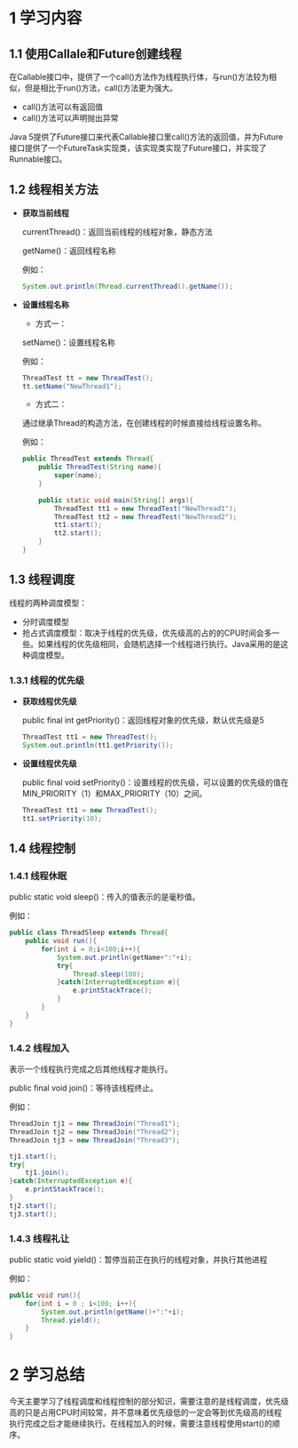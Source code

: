 # 1 学习内容

## 1.1 使用Callale和Future创建线程

在Callable接口中，提供了一个call()方法作为线程执行体，与run()方法较为相似，但是相比于run()方法，call()方法更为强大。

* call()方法可以有返回值
* call()方法可以声明抛出异常

Java 5提供了Future接口来代表Callable接口里call()方法的返回值，并为Future接口提供了一个FutureTask实现类，该实现类实现了Future接口，并实现了Runnable接口。

## 1.2 线程相关方法

* **获取当前线程**

  currentThread()：返回当前线程的线程对象，静态方法

  getName()：返回线程名称

  例如：

  ```java
  System.out.println(Thread.currentThread().getName());
  ```

  

* **设置线程名称**

  * 方式一：

  setName()：设置线程名称

  例如：

  ```java
  ThreadTest tt = new ThreadTest();
  tt.setName("NewThread1");
  ```

  * 方式二：

  通过继承Thread的构造方法，在创建线程的时候直接给线程设置名称。

  例如：

  ```java
  public ThreadTest extends Thread{
      public ThreadTest(String name){
          super(name);
      }
      
      public static void main(String[] args){
          ThreadTest tt1 = new ThreadTest("NewThread1");
          ThreadTest tt2 = new ThreadTest("NewThread2");
          tt1.start();
          tt2.start();
      }
  }
  ```

## 1.3 线程调度

线程的两种调度模型：

* 分时调度模型
* 抢占式调度模型：取决于线程的优先级，优先级高的占的的CPU时间会多一些。如果线程的优先级相同，会随机选择一个线程进行执行。Java采用的是这种调度模型。

### 1.3.1 线程的优先级

* **获取线程优先级**

  public final int getPriority()：返回线程对象的优先级，默认优先级是5

  ```java
  ThreadTest tt1 = new ThreadTest();
  System.out.println(tt1.getPriority());
  ```

  

* **设置线程优先级**

  public final void setPriority()：设置线程的优先级，可以设置的优先级的值在MIN_PRIORITY（1）和MAX_PRIORITY（10）之间。

  ```java
  ThreadTest tt1 = new ThreadTest();
  tt1.setPriority(10);
  ```

## 1.4 线程控制

### 1.4.1 线程休眠

 public static void sleep()：传入的值表示的是毫秒值。

例如：

```java
public class ThreadSleep extends Thread{
    public void run(){
		for(int i = 0;i<100;i++){
            System.out.println(getName+":"+i);
            try{
            	Thread.sleep(100);
            }catch(InterruptedException e){
                e.printStackTrace();
            }
        }
    }
}
```

### 1.4.2 线程加入

表示一个线程执行完成之后其他线程才能执行。 

public final void join()：等待该线程终止。

例如：

```java
ThreadJoin tj1 = new ThreadJoin("Thread1");
ThreadJoin tj2 = new ThreadJoin("Thread2");
ThreadJoin tj3 = new ThreadJoin("Thread3");

tj1.start();
try{
    tj1.join();
}catch(InterruptedException e){
    e.printStackTrace();
}
tj2.start();
tj3.start();
```

### 1.4.3 线程礼让

public static void yield()：暂停当前正在执行的线程对象，并执行其他进程

例如：

```java
public void run(){
    for(int i = 0 ; i<100; i++){
        System.out.println(getName()+":"+i);
        Thread.yield();
    }
}
```

# 2 学习总结

今天主要学习了线程调度和线程控制的部分知识，需要注意的是线程调度，优先级高的只是占用CPU时间较常，并不意味着优先级低的一定会等到优先级高的线程执行完成之后才能继续执行。在线程加入的时候，需要注意线程使用start()的顺序。



